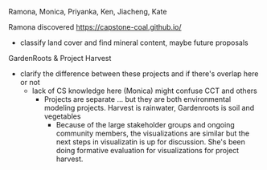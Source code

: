 Ramona, Monica, Priyanka, Ken, Jiacheng, Kate

Ramona discovered https://capstone-coal.github.io/

- classify land cover and find mineral content, maybe future proposals

GardenRoots & Project Harvest

- clarify the difference between these projects and if there's overlap here or not
  - lack of CS knowledge here (Monica) might confuse CCT and others
    - Projects are separate ... but they are both environmental modeling projects. Harvest is rainwater, Gardenroots is soil and vegetables
      - Because of the large stakeholder groups and ongoing community members, the visualizations are similar but the next steps in visualizatin is up for discussion. She's been doing formative evaluation for visualizations for project harvest.
